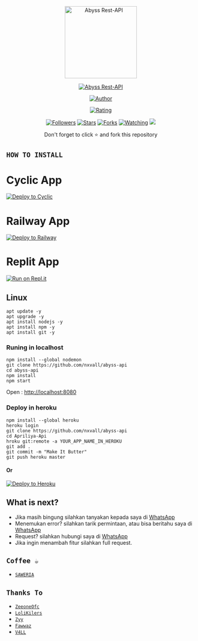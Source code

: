 <div align="center">
  
  <img width="192" title="Abyss Rest-API" src="https://telegra.ph/file/6654ff1dc8c0a7c7be0db.jpg"/>

</div>

<p align="center">
<a href="#"><img title="Abyss Rest-API" src="https://img.shields.io/badge/Abyss Rest API-green?colorA=%23ff0000&colorB=%23017e40&style=for-the-badge"></a>
</p>
<p align="center">
<a href="https://github.com/nxvall"><img title="Author" src="https://img.shields.io/badge/Author-V4LL-blue.svg?style=for-the-badge&logo=github"></a>
</p>
<p align="center">
<a href="https://www.codefactor.io/repository/github/nxvall/abyss-api/overview/master"><img title="Rating" src="https://www.codefactor.io/repository/github/nxvall/abyss-api/badge/master"></a>
</p>
<p align="center">
<a href="https://github.com/nxvall/followers"><img title="Followers" src="https://img.shields.io/github/followers/nxvall?color=blue&style=flat-square"></a>
<a href="https://github.com/nxvall/abyss-api/stargazers/"><img title="Stars" src="https://img.shields.io/github/stars/nxvall/abyss-api?color=red&style=flat-square"></a>
<a href="https://github.com/nxvall/abyss-api/network/members"><img title="Forks" src="https://img.shields.io/github/forks/nxvall/abyss-api?color=red&style=flat-square"></a>
<a href="https://github.com/nxvall/abyss-api/watchers"><img title="Watching" src="https://img.shields.io/github/watchers/nxvall/abyss-api?label=Watchers&color=blue&style=flat-square"></a>
<a href="https://hits.seeyoufarm.com"><img src="https://hits.seeyoufarm.com/api/count/incr/badge.svg?url=https%3A%2F%2Fgithub.com%2Fnxvall%2Fabyss-api&count_bg=%2379C83D&title_bg=%23555555&icon=probot.svg&icon_color=%2300FF6D&title=hits&edge_flat=false"/></a>
</p>
<div align="center">
  <p>Don't forget to click ⭐️ and fork this repository</p>
</div>

## ```HOW TO INSTALL```

# Cyclic App
[![Deploy to Cyclic](https://deploy.cyclic.app/button.svg)](https://app.cyclic.sh/#/join/nxvall)

</p>

# Railway App
[![Deploy to Railway](https://railway.app/button.svg)](https://railway.app)

</p>

# Replit App
[![Run on Repl.it](https://repl.it/badge/github/nxvall/abyss-api)](https://replit.com)


## Linux

```shell
apt update -y
apt upgrade -y
apt install nodejs -y
apt install npm -y
apt install git -y
```

### Runing in localhost

```shell
npm install --global nodemon
git clone https://github.com/nxvall/abyss-api
cd abyss-api
npm install
npm start
```
Open : [http://localhost:8080](http://localhost:8080)
### Deploy in heroku

```shell
npm install --global heroku
heroku login
git clone https://github.com/nxvall/abyss-api
cd Apriliya-Api
hroku git:remote -a YOUR_APP_NAME_IN_HEROKU
git add .
git commit -m "Make It Butter"
git push heroku master
```

#### Or

[![Deploy to Heroku](https://www.herokucdn.com/deploy/button.svg)](https://heroku.com/deploy?template=https://github.com/nxvall/abyss-api)

## What is next?

* Jika masih bingung silahkan tanyakan kepada saya di [WhatsApp](https://chat.whatsapp.com/ISSjkkBLfch7kLLoi6Gvw2)
* Menemukan error? silahkan tarik permintaan, atau bisa beritahu saya di [WhatsApp](https://chat.whatsapp.com/ISSjkkBLfch7kLLoi6Gvw2)
* Request? silahkan hubungi saya di [WhatsApp](https://chat.whatsapp.com/ISSjkkBLfch7kLLoi6Gvw2)
* Jika ingin menambah fitur silahkan full request.

## ```Coffee ☕```

- [`SAWERIA`](https://saweria.co/nvkenn)

## ```Thanks To```

- [`ZeeoneOfc`]()
- [`LoliKilers`]()
- [`Zyy`]()
- [`Fawwaz`]()
- [`V4LL`]()